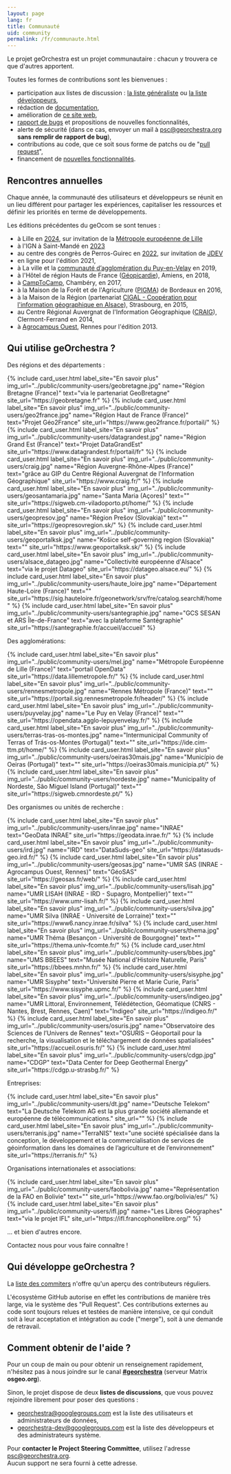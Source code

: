 ```yaml
---
layout: page
lang: fr
title: Communauté
uid: community
permalink: /fr/communaute.html
---
```


Le projet geOrchestra est un projet communautaire : chacun y trouvera ce que d'autres apportent.

Toutes les formes de contributions sont les bienvenues :

 * participation aux listes de discussion : [la liste généraliste](https://groups.google.com/g/georchestra?hl=fr) ou [la liste développeurs](https://groups.google.com/g/georchestra-dev?hl=fr),
 * rédaction de [documentation](https://github.com/georchestra/georchestra/blob/master/README.md),
 * amélioration de [ce site web](https://github.com/georchestra/georchestra.github.io),
 * [rapport de bugs](https://github.com/georchestra/georchestra/issues) et propositions de nouvelles fonctionnalités,
 * alerte de sécurité (dans ce cas, envoyer un mail à <psc@georchestra.org> **sans remplir de rapport de bug**),
 * contributions au code, que ce soit sous forme de patchs ou de "[pull request](https://help.github.com/articles/creating-a-pull-request)",
 * financement de [nouvelles fonctionnalités](https://github.com/georchestra/georchestra/issues?direction=desc&labels=enhancement&page=1&sort=updated&state=open).


## Rencontres annuelles

Chaque année, la communauté des utilisateurs et développeurs se réunit en un lieu différent pour partager les expériences, capitaliser les ressources et définir les priorités en terme de développements.

Les éditions précédentes du geOcom se sont tenues :

 * à Lille en [2024](https://www.georchestra.org/fr/geocom2024/), sur invitation de la [Métropole européenne de Lille](https://www.lillemetropole.fr/)
 * à l'IGN à Saint-Mandé en [2023](https://www.georchestra.org/fr/geocom2023/)
 * au centre des congrès de Perros-Guirec en [2022](https://www.georchestra.org/fr/geocom2022/), sur invitation de [JDEV](https://jdev.fr/)
 * en ligne pour l'édition 2021,
 * à La ville et la [communauté d’agglomération du Puy-en-Velay](https://opendata.agglo-lepuyenvelay.fr/) en 2019,
 * à l'Hôtel de région Hauts de France ([Géopicardie](https://www.geopicardie.fr/portail/)), Amiens, en 2018,
 * à [CampToCamp](https://www.camptocamp.com), Chambéry, en 2017,
 * à la Maison de la Forêt et de l'Agriculture ([PIGMA](https://www.pigma.org)) de Bordeaux en 2016,
 * à la Maison de la Région (partenariat [CIGAL - Coopération pour l'information géographique en Alsace](https://www.cigalsace.org/portail/)), Strasbourg, en 2015,
 * au Centre Régional Auvergnat de l'Information Géographique ([CRAIG](https://craig.fr/)), Clermont-Ferrand en 2014,
 * à [Agrocampus Ouest](https://www.agrocampus-ouest.fr/), Rennes pour l'édition 2013.


## Qui utilise geOrchestra ?

Des régions et des départements :

<div class="row">
  {% include card_user.html label_site="En savoir plus" img_url="../public/community-users/geobretagne.jpg" name="Région Bretagne (France)" text="via le partenariat GeoBretagne" site_url="https://geobretagne.fr" %}
  {% include card_user.html label_site="En savoir plus" img_url="../public/community-users/geo2france.jpg" name="Région Haut de France (France)" text="Projet Géo2France" site_url="https://www.geo2france.fr/portail/" %}
  {% include card_user.html label_site="En savoir plus" img_url="../public/community-users/datagrandest.jpg" name="Région Grand Est (France)" text="Projet DataGrandEst" site_url="https://www.datagrandest.fr/portail/fr" %}
  {% include card_user.html label_site="En savoir plus" img_url="../public/community-users/craig.jpg" name="Région Auvergne-Rhône-Alpes (France)" text="grâce au GIP du Centre Régional Auvergnat de l'Information Géographique" site_url="https://www.craig.fr/" %}
  {% include card_user.html label_site="En savoir plus" img_url="../public/community-users/geosantamaria.jpg" name="Santa Maria (Açores)" text="" site_url="https://sigweb.cm-viladoporto.pt/home/" %}
  {% include card_user.html label_site="En savoir plus" img_url="../public/community-users/geopresov.jpg" name="Région Prešov (Slovakia)" text="" site_url="https://geopresovregion.sk/" %}
  {% include card_user.html label_site="En savoir plus" img_url="../public/community-users/geoportalksk.jpg" name="Košice self-governing region (Slovakia)" text="" site_url="https://www.geoportalksk.sk/" %}
  {% include card_user.html label_site="En savoir plus" img_url="../public/community-users/alsace_datageo.jpg" name="Collectivité européenne d'Alsace" text="via le projet Datageo" site_url="https://datageo.alsace.eu/" %}
  {% include card_user.html label_site="En savoir plus" img_url="../public/community-users/haute_loire.jpg" name="Département Haute-Loire (France)" text="" site_url="https://sig.hauteloire.fr/geonetwork/srv/fre/catalog.search#/home" %}
  {% include card_user.html label_site="En savoir plus" img_url="../public/community-users/santegraphie.jpg" name="GCS SESAN et ARS Île-de-France" text="avec la plateforme Santégraphie" site_url="https://santegraphie.fr/accueil/accueil" %}
</div>

Des agglomérations:

<div class="row">
  {% include card_user.html label_site="En savoir plus" img_url="../public/community-users/mel.jpg" name="Métropole Européenne de Lille (France)" text="portail OpenData" site_url="https://data.lillemetropole.fr/" %}
  {% include card_user.html label_site="En savoir plus" img_url="../public/community-users/rennesmetropole.jpg" name="Rennes Métropole (France)" text="" site_url="https://portail.sig.rennesmetropole.fr/header/" %}
  {% include card_user.html label_site="En savoir plus" img_url="../public/community-users/puyvelay.jpg" name="Le Puy en Velay (France)" text="" site_url="https://opendata.agglo-lepuyenvelay.fr/" %}
  {% include card_user.html label_site="En savoir plus" img_url="../public/community-users/terras-tras-os-montes.jpg" name="Intermunicipal Community of Terras of Trás-os-Montes (Portugal)" text="" site_url="https://ide.cim-ttm.pt/home/" %}
  {% include card_user.html label_site="En savoir plus" img_url="../public/community-users/oeiras30mais.jpg" name="Município de Oeiras (Portugal)" text="" site_url="https://oeiras30mais.municipia.pt/" %}
  {% include card_user.html label_site="En savoir plus" img_url="../public/community-users/nordeste.jpg" name="Municipality of Nordeste, São Miguel Island (Portugal)" text="" site_url="https://sigweb.cmnordeste.pt/" %}  
</div>

Des organismes ou unités de recherche :

<div class="row">
  {% include card_user.html label_site="En savoir plus" img_url="../public/community-users/inrae.jpg" name="INRAE" text="GeoData INRAE" site_url="https://geodata.inrae.fr/" %}
<!--  {% include card_user.html label_site="En savoir plus" img_url="../public/community-users/cirad.jpg" name="CIRAD" text="GeoDE" site_url="https://geode.cirad.fr/" %} -->
  {% include card_user.html label_site="En savoir plus" img_url="../public/community-users/ird.jpg" name="IRD" text="DataSuds-geo" site_url="https://datasuds-geo.ird.fr/" %}
  {% include card_user.html label_site="En savoir plus" img_url="../public/community-users/geosas.jpg" name="UMR SAS (INRAE - Agrocampus Ouest, Rennes)" text="GéoSAS" site_url="https://geosas.fr/web/" %}
  {% include card_user.html label_site="En savoir plus" img_url="../public/community-users/lisah.jpg" name="UMR LISAH (INRAE - IRD - Supagro, Montpellier)" text="" site_url="https://www.umr-lisah.fr/" %}
  {% include card_user.html label_site="En savoir plus" img_url="../public/community-users/silva.jpg" name="UMR Silva (INRAE - Université de Lorraine)" text="" site_url="https://www6.nancy.inrae.fr/silva" %}
  {% include card_user.html label_site="En savoir plus" img_url="../public/community-users/thema.jpg" name="UMR Théma (Besançon - Université de Bourgogne)" text="" site_url="https://thema.univ-fcomte.fr/" %}
  {% include card_user.html label_site="En savoir plus" img_url="../public/community-users/bbes.jpg" name="UMS BBEES" text="Musée National d'Histoire Naturelle, Paris" site_url="https://bbees.mnhn.fr/" %}
  {% include card_user.html label_site="En savoir plus" img_url="../public/community-users/sisyphe.jpg" name="UMR Sisyphe" text="Université Pierre et Marie Curie, Paris" site_url="https://www.sisyphe.upmc.fr/" %}
  {% include card_user.html label_site="En savoir plus" img_url="../public/community-users/indigeo.jpg" name="UMR Littoral, Environnement, Télédétection, Géomatique (CNRS - Nantes, Brest, Rennes, Caen)" text="Indigeo" site_url="https://indigeo.fr/" %}
  {% include card_user.html label_site="En savoir plus" img_url="../public/community-users/osuris.jpg" name="Observatoire des Sciences de l’Univers de Rennes" text="OSURIS – Géoportail pour la recherche, la visualisation et le téléchargement de données spatialisées" site_url="https://accueil.osuris.fr/" %}
  {% include card_user.html label_site="En savoir plus" img_url="../public/community-users/cdgp.jpg" name="CDGP" text="Data Center for Deep Geothermal Energy" site_url="https://cdgp.u-strasbg.fr/" %}
</div>

Entreprises:

<div class="row">
  {% include card_user.html label_site="En savoir plus" img_url="../public/community-users/dt.jpg" name="Deutsche Telekom" text="La Deutsche Telekom AG est la plus grande société allemande et européenne de télécommunications." site_url="" %}
  {% include card_user.html label_site="En savoir plus" img_url="../public/community-users/terranis.jpg" name="TerraNIS" text="une société spécialisée dans la conception, le développement et la commercialisation de services de géoinformation dans les domaines de l’agriculture et de l’environnement" site_url="https://terranis.fr/" %}
</div>

Organisations internationales et associations:

<div class="row">
  {% include card_user.html label_site="En savoir plus" img_url="../public/community-users/faobolivia.jpg" name="Représentation de la FAO en Bolivie" text="" site_url="https://www.fao.org/bolivia/es/" %}
  {% include card_user.html label_site="En savoir plus" img_url="../public/community-users/ifl.jpg" name="Les Libres Géographes" text="via le projet IFL" site_url="https://ifl.francophonelibre.org/" %}
</div>

... et bien d'autres encore.

Contactez nous pour vous faire connaître !


## Qui développe geOrchestra ?


La [liste des commiters](https://github.com/orgs/georchestra/people) n'offre qu'un aperçu des contributeurs réguliers.

L'écosystème GitHub autorise en effet les contributions de manière très large, via le système des "Pull Request".
Ces contributions externes au code sont toujours relues et testées de manière intensive, ce qui conduit soit à leur acceptation et intégration au code ("merge"), soit à une demande de retravail.



## Comment obtenir de l'aide ?


Pour un coup de main ou pour obtenir un renseignement rapidement, n'hésitez pas à nous joindre sur le canal **[#georchestra](https://matrix.to/#/#georchestra:osgeo.org)** (serveur Matrix **osgeo.org**).

Sinon, le projet dispose de deux **listes de discussions**, que vous pouvez rejoindre librement pour poser des questions :

 * [georchestra@googlegroups.com](https://groups.google.com/group/georchestra?hl=fr) est la liste des utilisateurs et administrateurs de données,
 * [georchestra-dev@googlegroups.com](https://groups.google.com/group/georchestra-dev?hl=fr) est la liste des développeurs et des administrateurs système.

Pour **contacter le Project Steering Committee**, utilisez l'adresse psc@georchestra.org.<br />
Aucun support ne sera fourni à cette adresse.
